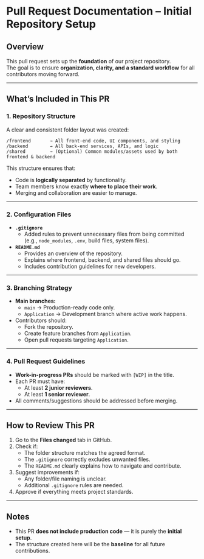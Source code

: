 
# **Pull Request Documentation – Initial Repository Setup**

## **Overview**
This pull request sets up the **foundation** of our project repository.  
The goal is to ensure **organization, clarity, and a standard workflow** for all contributors moving forward.

---

## **What’s Included in This PR**

### **1. Repository Structure**
A clear and consistent folder layout was created:

```
/frontend       → All front-end code, UI components, and styling
/backend        → All back-end services, APIs, and logic
/shared         → (Optional) Common modules/assets used by both frontend & backend
```

This structure ensures that:
- Code is **logically separated** by functionality.
- Team members know exactly **where to place their work**.
- Merging and collaboration are easier to manage.

---

### **2. Configuration Files**
- **`.gitignore`**
  - Added rules to prevent unnecessary files from being committed (e.g., `node_modules`, `.env`, build files, system files).
- **`README.md`**
  - Provides an overview of the repository.
  - Explains where frontend, backend, and shared files should go.
  - Includes contribution guidelines for new developers.

---

### **3. Branching Strategy**
- **Main branches:**  
  - `main` → Production-ready code only.  
  - `Application` → Development branch where active work happens.
- Contributors should:
  - Fork the repository.
  - Create feature branches from `Application`.
  - Open pull requests targeting `Application`.

---

### **4. Pull Request Guidelines**
- **Work-in-progress PRs** should be marked with `[WIP]` in the title.
- Each PR must have:
  - At least **2 junior reviewers**.
  - At least **1 senior reviewer**.
- All comments/suggestions should be addressed before merging.

---

## **How to Review This PR**
1. Go to the **Files changed** tab in GitHub.
2. Check if:
   - The folder structure matches the agreed format.
   - The `.gitignore` correctly excludes unwanted files.
   - The `README.md` clearly explains how to navigate and contribute.
3. Suggest improvements if:
   - Any folder/file naming is unclear.
   - Additional `.gitignore` rules are needed.
4. Approve if everything meets project standards.

---

## **Notes**
- This PR **does not include production code** — it is purely the **initial setup**.
- The structure created here will be the **baseline** for all future contributions.
